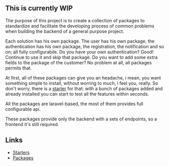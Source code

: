This is currently WIP
-

The purpose of this project is to create a collection of packages to standardize and facilitate the developing process of common problems when building the backend of a general purpose project.

Each solution has his own package. The user has his own package, the authentication has his own package, the registration, the notification and so on; all fully configurabile. 
Do you have your own authentication? Good! Continue to use it and skip that package. 
Do you want to add some extra fields to the package of the customer? No problem at all, all packages permits that.

At first, all of these packages can give you an headache, i mean, you want something simple to install, without worring to much, i feel you, really. So don't worry, there is a [starter](docs/starters.md#base-starter) for that: with a bunch of packages added and already installed you can start to test all the features within seconds.

All the packages are laravel-based, the most of them provides full configurable api.

These packages provide only the backend with a sets of endpoints, so a frontend it's still required.

## Links

* [Starters](docs/starters.md)
* [Packages](docs/packages.md)
